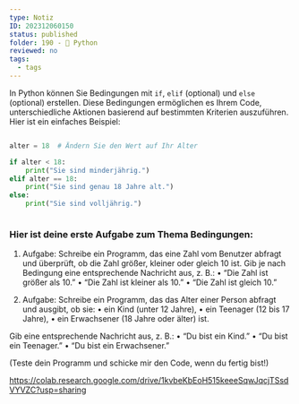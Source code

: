 ```yaml
---
type: Notiz
ID: 202312060150
status: published
folder: 190 - 🐍 Python
reviewed: no
tags:
  - tags
---
```

In Python können Sie Bedingungen mit `if`, `elif` (optional) und `else` (optional) erstellen. Diese Bedingungen ermöglichen es Ihrem Code, unterschiedliche Aktionen basierend auf bestimmten Kriterien auszuführen. Hier ist ein einfaches Beispiel:


```python

alter = 18  # Ändern Sie den Wert auf Ihr Alter

if alter < 18:
    print("Sie sind minderjährig.")
elif alter == 18:
    print("Sie sind genau 18 Jahre alt.")
else:
    print("Sie sind volljährig.")



```

### Hier ist deine erste Aufgabe zum Thema Bedingungen:

1. Aufgabe:
Schreibe ein Programm, das eine Zahl vom Benutzer abfragt und überprüft, ob die Zahl größer, kleiner oder gleich 10 ist. Gib je nach Bedingung eine entsprechende Nachricht aus, z. B.:
	•	“Die Zahl ist größer als 10.”
	•	“Die Zahl ist kleiner als 10.”
	•	“Die Zahl ist gleich 10.”


2. Aufgabe:
Schreibe ein Programm, das das Alter einer Person abfragt und ausgibt, ob sie:
	•	ein Kind (unter 12 Jahre),
	•	ein Teenager (12 bis 17 Jahre),
	•	ein Erwachsener (18 Jahre oder älter) ist.

Gib eine entsprechende Nachricht aus, z. B.:
	•	“Du bist ein Kind.”
	•	“Du bist ein Teenager.”
	•	“Du bist ein Erwachsener.”

(Teste dein Programm und schicke mir den Code, wenn du fertig bist!)

https://colab.research.google.com/drive/1kvbeKbEoH515keeeSqwJqcjTSsdVYVZC?usp=sharing
